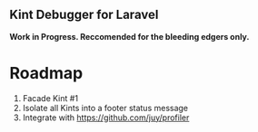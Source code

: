 Kint Debugger for Laravel
--------------

**Work in Progress. Reccomended for the bleeding edgers only.**

Roadmap
=======
1. Facade Kint #1
2. Isolate all Kints into a footer status message
3. Integrate with https://github.com/juy/profiler
